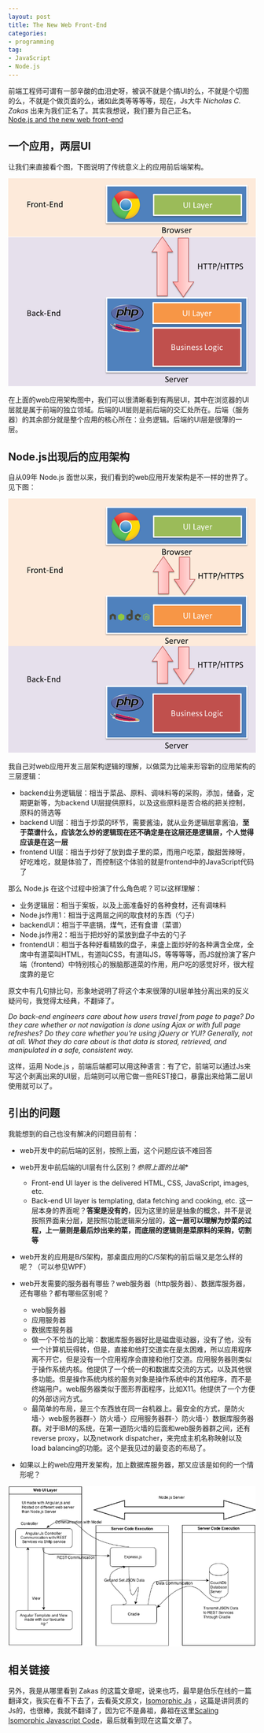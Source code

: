 ```yaml
---
layout: post
title: The New Web Front-End
categories:
- programming
tag:
- JavaScript
- Node.js
---
```


前端工程师可谓有一部辛酸的血泪史呀，被讽不就是个搞UI的么，不就是个切图的么，不就是个做页面的么，诸如此类等等等等，现在，Js大牛 *Nicholas C. Zakas* 出来为我们正名了。其实我想说，我们要为自己正名。   
[Node.js and the new web front-end](http://www.nczonline.net/blog/2013/10/07/node-js-and-the-new-web-front-end/)

## 一个应用，两层UI
让我们来直接看个图，下图说明了传统意义上的应用前后端架构。

![2-UI](../../../media/image/js-related/apparch.png)

在上面的web应用架构图中，我们可以很清晰看到有两层UI，其中在浏览器的UI层就是属于前端的独立领域。后端的UI层则是前后端的交汇处所在。后端（服务器）的其余部分就是整个应用的核心所在：业务逻辑。后端的UI层是很薄的一层。

## Node.js出现后的应用架构
自从09年 Node.js 面世以来，我们看到的web应用开发架构是不一样的世界了。见下图：

![Node](../../../media/image/js-related/apparch1.png)

我自己对web应用开发三层架构逻辑的理解，以做菜为比喻来形容新的应用架构的三层逻辑：

- backend业务逻辑层：相当于菜品、原料、调味料等的采购，添加，储备，定期更新等，为backend UI层提供原料，以及这些原料是否合格的把关控制，原料的筛选等
- backend UI层：相当于炒菜的环节，需要酱油，就从业务逻辑层拿酱油，**至于菜谱什么，应该怎么炒的逻辑现在还不确定是在这层还是逻辑层，个人觉得应该是在这一层**
- frontend UI层：相当于炒好了放到盘子里的菜，而用户吃菜，酸甜苦辣呀，好吃难吃，就是体验了，而控制这个体验的就是frontend中的JavaScript代码了

那么 Node.js 在这个过程中扮演了什么角色呢？可以这样理解：

- 业务逻辑层：相当于案板，以及上面准备好的各种食材，还有调味料
- Node.js作用1：相当于这两层之间的取食材的东西（勺子）
- backendUI：相当于平底锅，煤气，还有食谱（菜谱）
- Node.js作用2：相当于把炒好的菜放到盘子中去的勺子
- frontendUI：相当于各种好看精致的盘子，来盛上面炒好的各种满含全席，全席中有道菜叫HTML，有道叫CSS，有道叫JS，等等等等，而JS就扮演了客户端（frontend）中特别核心的猴脑那道菜的作用，用户吃的感觉好坏，很大程度靠的是它

原文中有几句排比句，形象地说明了将这个本来很薄的UI层单独分离出来的反义疑问句，我觉得太经典，不翻译了。

*Do back-end engineers care about how users travel from page to page? Do they care whether or not navigation is done using Ajax or with full page refreshes? Do they care whether you’re using jQuery or YUI? Generally, not at all. What they do care about is that data is stored, retrieved, and manipulated in a safe, consistent way.*

这样，运用 Node.js ，前端后端都可以用这种语言：有了它，前端可以通过Js来写这个剥离出来的UI层，后端则可以用它做一些REST接口，暴露出来给第二层UI使用就可以了。

## 引出的问题
我能想到的自己也没有解决的问题目前有：

- web开发中的前后端的区别，按照上面，这个问题应该不难回答

- web开发中前后端的UI层有什么区别？*参照上面的比喻**
    + Front-end UI layer is the delivered HTML, CSS, JavaScript, images, etc.
    + Back-end UI layer is templating, data fetching and cooking, etc. 这一层本身的界面呢？**答案是没有的**，因为这里的层是抽象的概念，并不是说按照界面来分层，是按照功能逻辑来分层的，**这一层可以理解为炒菜的过程，上一层则是最后炒出来的菜，而底层的逻辑则是菜原料的采购，切割等**

- web开发的应用是B/S架构，那桌面应用的C/S架构的前后端又是怎么样的呢？（可以参见WPF）

- web开发需要的服务器有哪些？web服务器（http服务器）、数据库服务器，还有哪些？都有哪些区别呢？
	+ web服务器
	+ 应用服务器
	+ 数据库服务器
	+ 做一个不恰当的比喻：数据库服务器好比是磁盘驱动器，没有了他，没有一个计算机玩得转，但是，直接和他打交道实在是太困难，所以应用程序离不开它，但是没有一个应用程序会直接和他打交道。应用服务器则类似于操作系统内核。他提供了一个统一的和数据库交流的方式，以及其他很多功能。但是操作系统内核的服务对象是操作系统中的其他程序，而不是终端用户。web服务器类似于图形界面程序，比如X11。他提供了一个方便的外部访问方式。
	+ 最简单的布局，是三个东西放在同一台机器上。最安全的方式，是防火墙-〉web服务器群-〉防火墙-〉应用服务器群-〉防火墙-〉数据库服务器群。对于IBM的系统，在第一道防火墙的后面和web服务器群之间，还有reverse proxy，以及network dispatcher，来完成主机名称映射以及load balancing的功能。这个是我见过的最变态的布局了。

- 如果以上的web应用开发架构，加上数据库服务器，那又应该是如何的一个情形呢？

![NodeAngularCouch](../../../media/image/js-related/apparch2.png)

## 相关链接
另外，我是从哪里看到 Zakas 的这篇文章呢，说来也巧，最早是伯乐在线的一篇翻译文，我实在看不下去了，去看英文原文，[Isomorphic Js](http://nerds.airbnb.com/isomorphic-javascript-future-web-apps/) ，这篇是讲同质的Js的，也很棒，我就不翻译了，因为它不是鼻祖，鼻祖在这里[Scaling Isomorphic Javascript Code](http://blog.nodejitsu.com/scaling-isomorphic-javascript-code)，最后就看到现在这篇文章了。